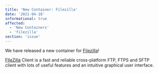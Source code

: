 ```yaml
---
title: 'New Container: Filezilla'
date: '2021-04-18'
informational: true
affected:
  - 'New Containers'
  - 'filezilla'
section: 'issue'
---
```

We have released a new container for [Filezilla](https://github.com/linuxserver/docker-filezilla)!

[FIleZilla](https://filezilla-project.org/) Client is a fast and reliable cross-platform FTP, FTPS and SFTP client with lots of useful features and an intuitive graphical user interface.